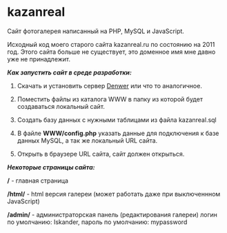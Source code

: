 # kazanreal

Сайт фотогалерея написанный на PHP, MySQL и JavaScript.

Исходный код моего старого сайта kazanreal.ru по состоянию на 2011 год. Этого сайта больше не существует, это доменное имя мне давно уже не принадлежит.

**_Как запустить сайт в среде разработки:_**

1) Скачать и установить сервер [Denwer](http://www.denwer.ru/) или что то аналогичное.

2) Поместить файлы из каталога WWW в папку из которой будет создаваться локальный сайт.

3) Создать базу данных с нужными таблицами из файла kazanreal.sql

4) В файле **WWW/config.php** указать данные для подключения к базе данных MySQL, а так же локальный URL сайта.

5) Открыть в браузере URL сайта, сайт должен открыться.

**_Некоторые страницы сайта:_**

**/** - главная страница

**/html/** - html версия галереи (может работать даже при выключеннном JavaScript)

**/admin/** - администраторская панель (редактирования галереи) логин по умолчанию: Iskander, пароль по умолчанию: mypassword


